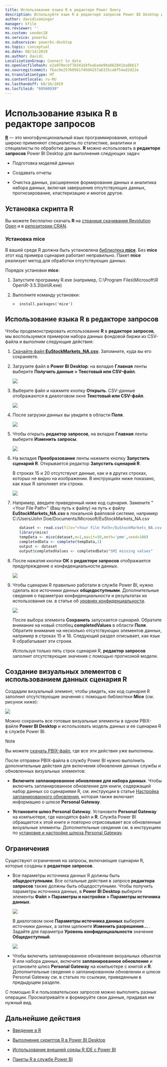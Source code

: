 ```yaml
---
title: Использование языка R в редакторе Power Query
description: Используйте язык R в редакторе запросов Power BI Desktop для расширенной аналитики
author: davidiseminger
manager: kfile
ms.reviewer: ''
ms.custom: seodec18
ms.service: powerbi
ms.subservice: powerbi-desktop
ms.topic: conceptual
ms.date: 08/14/2019
ms.author: davidi
LocalizationGroup: Connect to data
ms.openlocfilehash: e2a970ecbf7b341d4feaba4e90a862841ba8bb17
ms.sourcegitcommit: f6ac9e25760561f49d4257a6335ca0f54ad2d22e
ms.translationtype: HT
ms.contentlocale: ru-RU
ms.lasthandoff: 08/16/2019
ms.locfileid: "69560930"
---
```

# <a name="use-r-in-query-editor"></a>Использование языка R в редакторе запросов

[**R**](https://mran.microsoft.com/documents/what-is-r) — это многофункциональный язык программирования, который широко применяют специалисты по статистике, аналитики и специалисты по обработке данных. **R** можно использовать в **редакторе запросов** Power BI Desktop для выполнения следующих задач:

* Подготовка моделей данных

* Создавать отчеты

* Очистка данных, расширенное формирование данных и аналитика набора данных, включая завершение отсутствующих данных, прогнозирование, кластеризацию и многое другое.  

## <a name="install-r"></a>Установка скрипта R

Вы можете бесплатно скачать **R** на [странице скачивания Revolution Open](https://mran.revolutionanalytics.com/download/) и в [репозитории CRAN](https://cran.r-project.org/bin/windows/base/).

### <a name="install-mice"></a>Установка mice

В вашей среде R должна быть установлена [библиотека **mice**](https://www.rdocumentation.org/packages/mice/versions/3.5.0/topics/mice). Без **mice** этот код примера сценария работает неправильно. Пакет **mice** реализует метод для обработки отсутствующих данных.

Порядок установки **mice**:

1. Запустите программу R.exe (например, C:\Program Files\Microsoft\R Open\R-3.5.3\bin\R.exe)  

2. Выполните команду установки:

   ``` 
   >  install.packages('mice') 
   ```

## <a name="use-r-in-query-editor"></a>Использование языка R в редакторе запросов

Чтобы продемонстрировать использование **R** в **редакторе запросов**, мы воспользуемся примером набора данных фондовой биржи из CSV-файла и выполним следующие действия:

1. [Скачайте файл **EuStockMarkets_NA.csv**](http://download.microsoft.com/download/F/8/A/F8AA9DC9-8545-4AAE-9305-27AD1D01DC03/EuStockMarkets_NA.csv). Запомните, куда вы его сохраняете.

1. Загрузите файл в **Power BI Desktop**: на вкладке **Главная** ленты выберите **Получить данные > Текстовый или CSV-файл**.

   ![](media/desktop-r-in-query-editor/r-in-query-editor_1.png)

1. Выберите файл и нажмите кнопку **Открыть**. CSV-данные отображаются в диалоговом окне **Текстовый или CSV-файл**.

   ![](media/desktop-r-in-query-editor/r-in-query-editor_2.png)

1. После загрузки данных вы увидите в области **Поля**.

   ![](media/desktop-r-in-query-editor/r-in-query-editor_3.png)

1. Чтобы открыть **редактор запросов**, на вкладке **Главная** ленты выберите **Изменить запросы**.

   ![](media/desktop-r-in-query-editor/r-in-query-editor_4.png)

1. На вкладке **Преобразование** ленты нажмите кнопку **Запустить сценарий R**. Открывается редактор **Запустить сценарий R**.  

   В строках 15 и 20 отсутствуют данные, как и в других строках, которых не видно на изображении. В инструкциях ниже показано, как язык R заполняет эти строки.

   ![](media/desktop-r-in-query-editor/r-in-query-editor_5d.png)

1. Например, введите приведенный ниже код сценария. Замените "&lt;Your File Path&gt;" (Ваш путь к файлу) на путь к файлу **EuStockMarkets_NA.csv** в локальной файловой системе, например C:/Users/John Doe/Documents/Microsoft/EuStockMarkets_NA.csv

    ```r
       dataset <- read.csv(file="<Your File Path>/EuStockMarkets_NA.csv", header=TRUE, sep=",")
       library(mice)
       tempData <- mice(dataset,m=1,maxit=50,meth='pmm',seed=100)
       completedData <- complete(tempData,1)
       output <- dataset
       output$completedValues <- completedData$"SMI missing values"
    ```

7. После нажатия кнопки **ОК** в **редакторе запросов** отображается предупреждение о конфиденциальности данных.

   ![](media/desktop-r-in-query-editor/r-in-query-editor_6.png)
8. Чтобы сценарии R правильно работали в службе Power BI, нужно сделать все источники данных **общедоступными**. Дополнительные сведения о параметрах конфиденциальности и результатах их использования см. в статье об [уровнях конфиденциальности](desktop-privacy-levels.md).

   ![](media/desktop-r-in-query-editor/r-in-query-editor_7.png)

   После выбора элемента **Сохранить** запускается сценарий. Обратите внимание на новый столбец **completedValues** в области **Поля**. Обратите внимание на несколько отсутствующих элементов данных, например в строках 15 и 18. Следующий раздел описывает, как язык R обрабатывает эти строки.

   Используя только пять строк сценария R, **редактор запросов** заполнит отсутствующие значения с помощью прогнозной модели.

## <a name="create-visuals-from-r-script-data"></a>Создание визуальных элементов с использованием данных сценария R

Создадим визуальный элемент, чтобы увидеть, как код сценария R заполнил отсутствующие значения с помощью библиотеки **Mice** (см. рисунок ниже):

![](media/desktop-r-in-query-editor/r-in-query-editor_8a.png)

Можно сохранить все готовые визуальные элементы в одном PBIX-файле **Power BI Desktop** и использовать модель данных и ее сценарии R в службе Power BI.

> [!NOTE]
> Вы можете [скачать PBIX-файл](http://download.microsoft.com/download/F/8/A/F8AA9DC9-8545-4AAE-9305-27AD1D01DC03/Complete%20Values%20with%20R%20in%20PQ.pbix), где все эти действия уже выполнены.

После отправки PBIX-файла в службу Power BI нужно выполнить дополнительные действия для включения обновления данных службы и обновленных визуальных элементов:  

* **Включите запланированное обновление для набора данных**. Чтобы включить запланированное обновление для книги, содержащей набор данных со сценариями R, см. инструкции в статье [Настройка запланированного обновления](refresh-scheduled-refresh.md), которая также включает информацию о шлюзе **Personal Gateway**.

* **Установите шлюз Personal Gateway**. Установите **Personal Gateway** на компьютере, где находятся файл и **R**. Служба Power BI обращается к этой книге и повторно отрисовывает все обновленные визуальные элементы. Дополнительные сведения см. в инструкциях по [установке и настройке шлюза Personal Gateway](service-gateway-personal-mode.md).

## <a name="limitations"></a>Ограничения

Существуют ограничения на запросы, включающие сценарии R, которые созданы в **редакторе запросов**.

* Все параметры источника данных R должны быть **общедоступными**. Все остальные действия в запросе **редактора запросов** также должны быть общедоступными. Чтобы получить параметры источника данных, в **Power BI Desktop** выберите элементы **Файл > Параметры и настройки > Параметры источника данных**.

  ![](media/desktop-r-in-query-editor/r-in-query-editor_9.png)

  В диалоговом окне **Параметры источника данных** выберите источники данных, а затем щелкните **Изменить разрешения...** .  Задайте для параметра **Уровень конфиденциальности** значение **Общедоступный**.

  ![](media/desktop-r-in-query-editor/r-in-query-editor_10.png)    
* Чтобы включить запланированное обновление визуальных объектов R или набора данных, включите **запланированное обновление** и установите шлюз **Personal Gateway** на компьютере с книгой и **R**. Дополнительные сведения о запланированном обновлении и шлюзе Personal Gateway см. в статьях по ссылкам, приведенным в предыдущем разделе.

С помощью R и пользовательских запросов можно выполнять разные операции. Просматривайте и формируйте свои данные, придавая им нужный вид.

## <a name="next-steps"></a>Дальнейшие действия

* [Введение в R](https://mran.microsoft.com/documents/what-is-r) 

* [Выполнение скриптов R в Power BI Desktop](desktop-r-scripts.md) 

* [Использование внешней среды R IDE с Power BI](desktop-r-ide.md) 

* [Пакеты R в службе Power BI](service-r-packages-support.md)
